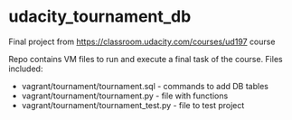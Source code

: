 # udacity_tournament_db
Final project from https://classroom.udacity.com/courses/ud197 course

Repo contains VM files to run and execute a final task of the course.
Files included:
* vagrant/tournament/tournament.sql - commands to add DB tables
* vagrant/tournament/tournament.py - file with functions
* vagrant/tournament/tournament_test.py - file to test project
